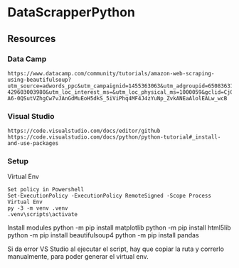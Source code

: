 # DataScrapperPython

## Resources

### Data Camp
	https://www.datacamp.com/community/tutorials/amazon-web-scraping-using-beautifulsoup?utm_source=adwords_ppc&utm_campaignid=1455363063&utm_adgroupid=65083631748&utm_device=c&utm_keyword=&utm_matchtype=b&utm_network=g&utm_adpostion=&utm_creative=278443377086&utm_targetid=dsa-429603003980&utm_loc_interest_ms=&utm_loc_physical_ms=1000059&gclid=Cj0KCQjwzbv7BRDIARIsAM-A6-0QSutVZhgCw7vJAnGdMuEoH5dkS_5iViPhq4MF4J4zYuNp_ZvkANEaAlolEALw_wcB

### Visual Studio
	https://code.visualstudio.com/docs/editor/github
	https://code.visualstudio.com/docs/python/python-tutorial#_install-and-use-packages

### Setup

  Virtual Env
  
    Set policy in Powershell
	Set-ExecutionPolicy -ExecutionPolicy RemoteSigned -Scope Process
    Virtual Env
	py -3 -m venv .venv
	.venv\scripts\activate  
	
  Install modules
	python -m pip install matplotlib
	python -m pip install html5lib
	python -m pip install beautifulsoup4
	python -m pip install pandas
    
  Si da error VS Studio al ejecutar el script, hay que copiar la ruta y correrlo manualmente, para poder generar el virtual env.
